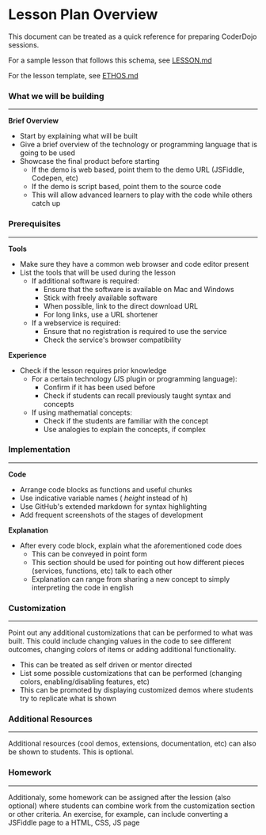# Lesson Plan Overview

This document can be treated as a quick reference for preparing CoderDojo sessions.

For a sample lesson that follows this schema, see [LESSON.md](LESSON.md)

For the lesson template, see [ETHOS.md](ETHOS.md)

### What we will be building
------------------------------------------

**Brief Overview**

- Start by explaining what will be built
- Give a brief overview of the technology or programming language that is going to be used
- Showcase the final product before starting
  - If the demo is web based, point them to the demo URL (JSFiddle, Codepen, etc)
  - If the demo is script based, point them to the source code
  - This will allow advanced learners to play with the code while others catch up

### Prerequisites
------------------------------------------

**Tools**

- Make sure they have a common web browser and code editor present
- List the tools that will be used during the lesson
  - If additional software is required:
     - Ensure that the software is available on Mac and Windows
     - Stick with freely available software
     - When possible, link to the direct download URL
     - For long links, use a URL shortener
  - If a webservice is required:
     - Ensure that no registration is required to use the service
     - Check the service's browser compatibility

**Experience**

- Check if the lesson requires prior knowledge
  - For a certain technology (JS plugin or programming language):
     - Confirm if it has been used before
     - Check if students can recall previously taught syntax and concepts
  - If using mathematial concepts:
     - Check if the students are familiar with the concept
     - Use analogies to explain the concepts, if complex

### Implementation
------------------------------------------

**Code**

- Arrange code blocks as functions and useful chunks
- Use indicative variable names ( *height* instead of h)
- Use GitHub's extended markdown for syntax highlighting
- Add frequent screenshots of the stages of development

**Explanation**

- After every code block, explain what the aforementioned code does
  - This can be conveyed in point form
  - This section should be used for pointing out how different pieces (services, functions, etc) talk to each other
  - Explanation can range from sharing a new concept to simply interpreting the code in english


### Customization
------------------------------------------

Point out any additional customizations that can be performed to what was built. This could include changing values in the code to see different outcomes,
changing colors of items or adding additional functionality.

- This can be treated as self driven or mentor directed
- List some possible customizations that can be performed (changing colors, enabling/disabling features, etc)
- This can be promoted by displaying customized demos where students try to replicate what is shown


### Additional Resources
------------------------------------------

Additional resources (cool demos, extensions, documentation, etc) can also be shown to students. This is optional.


### Homework
------------------------------------------

Additionaly, some homework can be assigned after the lession (also optional) where students can combine work from the customization
section or other criteria. An exercise, for example, can include converting a JSFiddle page to a HTML, CSS, JS page

